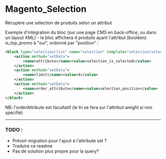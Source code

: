 # Magento_Selection
Récupère une sélection de produits selon un attribut

Exemple d'intégration du bloc (sur une page CMS en back-office, ou dans un layout XML) - le bloc affichera 4 produits ayant l'attribut (booléen) is_top_promo à "oui", ordonné par "position" :

```xml
<block type="selection/list" name="selection" template="selection/selection-home.phtml">
    <action method="setData">
        <name>attribute</name><value>selection_is_selected</value>
    </action>
    <action method="setData">
        <name>limit</name><value>4</value>
    </action>
    <action method="setData">
        <name>order_attribute</name><value>selection_position</value>
    </action>
</block>
```

NB: l'orderAttribute est facultatif (le tri se fera sur l'attribut weight si non spécifié)

---

### TODO :
* Prévoir migration pour l'ajout à l'attribute set ?
* Traduire ce readme
* Pas de solution plus propre pour la query?
